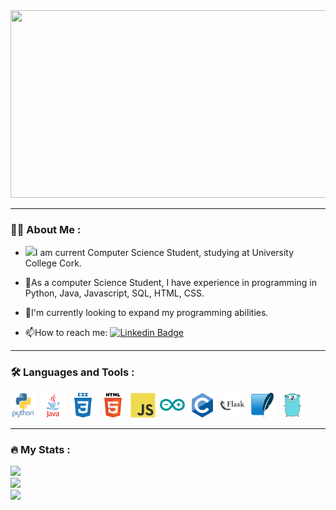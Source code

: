 <div align="center">
  <img src="https://media.giphy.com/media/dWesBcTLavkZuG35MI/giphy.gif" width="600" height="300"/>
</div>

---

### :technologist: About Me :

- <img src="https://media.giphy.com/media/WUlplcMpOCEmTGBtBW/giphy.gif" width="30">I am current Computer Science Student, studying at University College Cork.

- :telescope:As a computer Science Student, I have experience in programming in Python, Java, Javascript, SQL, HTML, CSS.

- :seedling:I'm currently looking to expand my programming abilities.


- :mailbox:How to reach me: [![Linkedin Badge](https://img.shields.io/badge/-Emon-blue?style=flat&logo=Linkedin&logoColor=white)](https://www.linkedin.com/in/emon-monsur-479069329/)

---

### :hammer_and_wrench: Languages and Tools :

<div>
  <img src="https://github.com/devicons/devicon/blob/master/icons/python/python-original-wordmark.svg" title="Python"  alt="Python" width="40" height="40"/>&nbsp;
  <img src="https://github.com/devicons/devicon/blob/master/icons/java/java-original-wordmark.svg" title="Java" alt="Java" width="40" height="40"/>&nbsp;
  <img src="https://github.com/devicons/devicon/blob/master/icons/css3/css3-plain-wordmark.svg"  title="CSS3" alt="CSS" width="40" height="40"/>&nbsp;
  <img src="https://github.com/devicons/devicon/blob/master/icons/html5/html5-original-wordmark.svg" title="HTML5" alt="HTML" width="40" height="40"/>&nbsp;
  <img src="https://github.com/devicons/devicon/blob/master/icons/javascript/javascript-original.svg" title="JavaScript" alt="JavaScript" width="40" height="40"/>&nbsp;
  <img src="https://github.com/devicons/devicon/blob/master/icons/arduino/arduino-original.svg" title="Arduino"  alt="Arduino" width="40" height="40"/>&nbsp;
  <img src="https://github.com/devicons/devicon/blob/master/icons/c/c-original.svg" title="C"  alt="C" width="40" height="40"/>&nbsp;
  <img src="https://github.com/devicons/devicon/blob/master/icons/flask/flask-original-wordmark.svg" title="Flask"  alt="Flask" width="40" height="40"/>&nbsp;
  <img src="https://github.com/devicons/devicon/blob/master/icons/sqlite/sqlite-original.svg" title="SQlite"  alt="SQLite" width="40" height="40"/>&nbsp;
  <img src="https://github.com/devicons/devicon/blob/master/icons/go/go-original.svg" title="Go"  alt="Go" width="40" height="40"/>&nbsp;
</div>

---

### :fire: My Stats :
![](https://github-readme-stats.vercel.app/api?username=EmonSur&theme=dark&hide_border=false&include_all_commits=false&count_private=false)<br/>
![](https://github-readme-streak-stats.herokuapp.com/?user=EmonSur&theme=dark&hide_border=false)<br/>
![](https://github-readme-stats.vercel.app/api/top-langs/?username=EmonSur&theme=dark&hide_border=false&include_all_commits=false&count_private=false&layout=compact)
